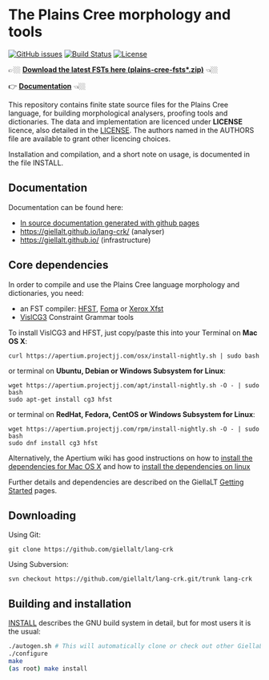 The Plains Cree morphology and tools
====================================

[![GitHub issues](https://img.shields.io/github/issues-raw/giellalt/lang-crk)](https://github.com/giellalt/lang-crk/issues)
[![Build Status](https://divvun-tc.thetc.se/api/github/v1/repository/giellalt/lang-crk/main/badge.svg)](https://github.com/giellalt/lang-crk/actions)
[![License](https://img.shields.io/github/license/giellalt/lang-crk)](https://github.com/giellalt/lang-crk/blob/main/LICENSE)

👉🏼 **[Download the latest FSTs here (plains-cree-fsts*.zip)][fst-release]** 👈🏼

[fst-release]: https://github.com/giellalt/lang-crk/releases

👉 [**Documentation**](https://giellalt.github.io/lang-crk/) 👈🏼


This repository contains finite state source files for the Plains Cree language,
for building morphological analysers, proofing tools
and dictionaries. The data and implementation are licenced under __LICENSE__
licence, also detailed in the
[LICENSE](https://github.com/giellalt/lang-crk/blob/main/LICENSE). The
authors named in the AUTHORS file are available to grant other licencing
choices.

Installation and compilation, and a short note on usage, is documented
in the file INSTALL.

Documentation
-------------

Documentation can be found here:

- [In source documentation generated with github
   pages](https://gilellalt.github.io/lang-crk/)
-   <https://giellalt.github.io/lang-crk/> (analyser)
-   <https://giellalt.github.io/> (infrastructure)

Core dependencies
-----------------

In order to compile and use the Plains Cree language morphology and
dictionaries, you need:

- an FST compiler: [HFST](https://github.com/hfst/hfst), [Foma](https://github.com/mhulden/foma) or [Xerox Xfst](https://web.stanford.edu/~laurik/fsmbook/home.html)
- [VislCG3](https://visl.sdu.dk/svn/visl/tools/vislcg3/trunk) Constraint Grammar tools

To install VislCG3 and HFST, just copy/paste this into your Terminal on **Mac OS X**:

```
curl https://apertium.projectjj.com/osx/install-nightly.sh | sudo bash
```

or terminal on **Ubuntu, Debian or Windows Subsystem for Linux**:

```
wget https://apertium.projectjj.com/apt/install-nightly.sh -O - | sudo bash
sudo apt-get install cg3 hfst
```

or terminal on **RedHat, Fedora, CentOS or Windows Subsystem for Linux**:

```
wget https://apertium.projectjj.com/rpm/install-nightly.sh -O - | sudo bash
sudo dnf install cg3 hfst
```

Alternatively, the Apertium wiki has good instructions on how to [install the dependencies for Mac
OS X](https://wiki.apertium.org/wiki/Apertium_on_Mac_OS_X) and how to [install
the dependencies on
linux](https://wiki.apertium.org/wiki/Installation_of_grammar_libraries)

Further details and dependencies are described on the GiellaLT [Getting Started](https://giellalt.uit.no/infra/GettingStarted.html) pages.

Downloading
-----------

Using Git:
```
git clone https://github.com/giellalt/lang-crk
```

Using Subversion:
```
svn checkout https://github.com/giellalt/lang-crk.git/trunk lang-crk
```

Building and installation
-------------------------

[INSTALL](https://github.com/giellalt/lang-crk/blob/main/INSTALL)
describes the GNU build system in detail, but for most users it is the usual:

```sh
./autogen.sh # This will automatically clone or check out other GiellaLT dependencies
./configure
make
(as root) make install
```
